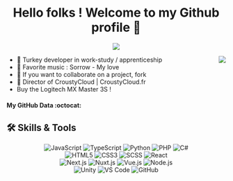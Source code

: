 <p align="center">
  <h1 align="center">Hello folks ! Welcome to my Github profile 👋</h1>
</p>
<p align="center">
  <a align="center" href="https://github.com/DenverCoder1/readme-typing-svg"><img src="https://readme-typing-svg.herokuapp.com?&font=IBM+Plex+Sans&color=F72EE2&size=25&lines=Welcome+to+my+GitHub+Profile!;" /></a>
</p>
<img align="right" src="https://media.giphy.com/media/M9gbBd9nbDrOTu1Mqx/giphy.gif">
<ul>
<li>🔭 Turkey developer in work-study / apprenticeship</li>
<li>🌱 Favorite music : Sorrow - My love</li>
<li>👯 If you want to collaborate on a project, fork</li>
<li>👾 Director of CroustyCloud | CroustyCloud.fr </li>
<li>Buy the Logitech MX Master 3S ! </li>
</ul>

#### My GitHub Data :octocat:
<!-- ![SeenKid's GitHub stats](https://github-readme-stats.vercel.app/api?username=SeenKid&show_icons=true&theme=radical) -->
<!-- [![GitHub Streak](https://github-readme-streak-stats-tawny-mu.vercel.app?user=SeenKid&theme=telegram-gradient&hide_border=true&locale=fr&date_format=j%20M%5B%20Y%5D&fire=EB5454&background=45%2CEBB65B%2C9E54EB&hide_total_contributions=true)](https://git.io/streak-stats) -->
<!-- [![wakatime](https://wakatime.com/badge/user/c6c24fbd-57bf-4ef9-8290-c325419c208a.svg)](https://wakatime.com/@c6c24fbd-57bf-4ef9-8290-c325419c208a) -->

<!-- ### 🤝🏻 &nbsp;My Social networks : -->

<!-- <p align="center"> -->
<!-- <a href="https://logan-void.github.io/About-Me-intro/">Portfolio Link</a> -->

## 🛠️ Skills & Tools

<div align="center">
  <img src="https://img.shields.io/badge/JavaScript-323330?style=for-the-badge&logo=javascript&logoColor=F7DF1E" alt="JavaScript"/>
  <img src="https://img.shields.io/badge/TypeScript-007ACC?style=for-the-badge&logo=typescript&logoColor=white" alt="TypeScript"/>
  <img src="https://img.shields.io/badge/Python-3776AB?style=for-the-badge&logo=python&logoColor=white" alt="Python"/>
  <img src="https://img.shields.io/badge/PHP-777BB4?style=for-the-badge&logo=php&logoColor=white" alt="PHP"/>
  <img src="https://img.shields.io/badge/C%23-239120?style=for-the-badge&logo=c-sharp&logoColor=white" alt="C#"/>
  <br/>
  <img src="https://img.shields.io/badge/HTML5-E34F26?style=for-the-badge&logo=html5&logoColor=white" alt="HTML5"/>
  <img src="https://img.shields.io/badge/CSS3-1572B6?style=for-the-badge&logo=css3&logoColor=white" alt="CSS3"/>
  <img src="https://img.shields.io/badge/SCSS-CC6699?style=for-the-badge&logo=sass&logoColor=white" alt="SCSS"/>
  <img src="https://img.shields.io/badge/React-20232A?style=for-the-badge&logo=react&logoColor=61DAFB" alt="React"/>
  <br/>
  <img src="https://img.shields.io/badge/Next.js-000000?style=for-the-badge&logo=nextdotjs&logoColor=white" alt="Next.js"/>
  <img src="https://img.shields.io/badge/Nuxt.js-00C58E?style=for-the-badge&logo=nuxtdotjs&logoColor=white" alt="Nuxt.js"/>
  <img src="https://img.shields.io/badge/Vue.js-35495E?style=for-the-badge&logo=vue.js&logoColor=4FC08D" alt="Vue.js"/>
  <img src="https://img.shields.io/badge/Node.js-339933?style=for-the-badge&logo=nodedotjs&logoColor=white" alt="Node.js"/>
  <br/>
  <img src="https://img.shields.io/badge/Unity-000000?style=for-the-badge&logo=unity&logoColor=white" alt="Unity"/>
  <img src="https://img.shields.io/badge/Visual_Studio_Code-007ACC?style=for-the-badge&logo=visual-studio-code&logoColor=white" alt="VS Code"/>
  <img src="https://img.shields.io/badge/GitHub-100000?style=for-the-badge&logo=github&logoColor=white" alt="GitHub"/>
</div>

